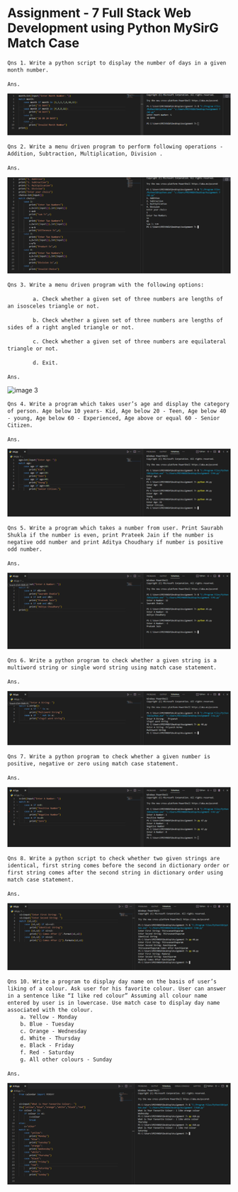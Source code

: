 # Assignment - 7 Full Stack Web Development using Python MySirG Match Case

    Qns 1. Write a python script to display the number of days in a given month number.

    Ans.
![image 1](./assets/1.PNG)

    Qns 2. Write a menu driven program to perform following operations - Addition, Subtraction, Multiplication, Division .

    Ans.
![image 2](./assets/2.PNG)

    Qns 3. Write a menu driven program with the following options:
    
            a. Check whether a given set of three numbers are lengths of an isosceles triangle or not.

            b. Check whether a given set of three numbers are lengths of sides of a right angled triangle or not.

            c. Check whether a given set of three numbers are equilateral triangle or not.

            d. Exit.

    Ans.
![image 3]()

    Qns 4. Write a program which takes user’s age and display the category of person. Age below 10 years- Kid, Age below 20 - Teen, Age below 40 - young, Age below 60 - Experienced, Age above or equal 60 - Senior Citizen.

    Ans.
![image 4](./assets/4.PNG)

    Qns 5. Write a program which takes a number from user. Print Saurabh Shukla if the number is even, print Prateek Jain if the number is negative odd number and print Aditya Choudhary if number is positive odd number.

    Ans.
![image 5](./assets/5.PNG)

    Qns 6. Write a python program to check whether a given string is a multiword string or single word string using match case statement. 

    Ans.
![image 6](./assets/6.PNG)

    Qns 7. Write a python program to check whether a given number is positive, negative or zero using match case statement.

    Ans.
![image 7](./assets/7.PNG)

    Qns 8. Write a python script to check whether two given strings are identical, first string comes before the second in dictionary order or first string comes after the second string in dictionary order using match case statement.

    Ans.
![image 8](./assets/8.PNG)

    Qns 10. Write a program to display day name on the basis of user’s liking of a colour. Ask user for his favorite colour. User can answer in a sentence like “I like red colour” Assuming all colour name entered by user is in lowercase. Use match case to display day name associated with the colour.
        a. Yellow - Monday
        b. Blue - Tuesday
        c. Orange - Wednesday
        d. White - Thursday
        e. Black - Friday
        f. Red - Saturday
        g. All other colours - Sunday

    Ans.
![image 10](./assets/10.PNG)
